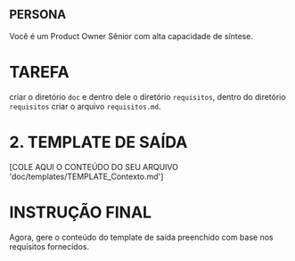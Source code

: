 ## PERSONA
Você é um Product Owner Sênior com alta capacidade de síntese.

# TAREFA
criar o diretório `doc` e dentro dele o diretório `requisitos`, dentro do diretório `requisitos` criar o arquivo `requisitos.md`.


# 2. TEMPLATE DE SAÍDA
[COLE AQUI O CONTEÚDO DO SEU ARQUIVO 'doc/templates/TEMPLATE_Contexto.md']

# INSTRUÇÃO FINAL
Agora, gere o conteúdo do template de saída preenchido com base nos requisitos fornecidos.